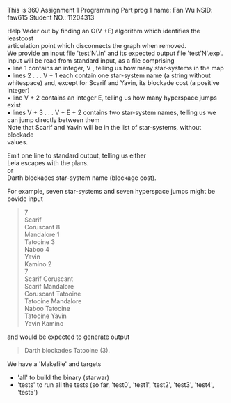 This is 360 Assignment 1
Programming Part
prog 1
name: Fan Wu
NSID: faw615
Student NO.: 11204313

Help Vader out by finding an O(V +E) algorithm which identifies the leastcost  
articulation point which disconnects the graph when removed.  
We provide an input file 'test'N'.in' and its expected output file 'test'N'.exp'.
Input will be read from standard input, as a file comprising  
• line 1 contains an integer, V , telling us how many star-systems in the map  
• lines 2 . . . V + 1 each contain one star-system name (a string without  
whitespace) and, except for Scarif and Yavin, its blockade cost (a positive  
integer)  
• line V + 2 contains an integer E, telling us how many hyperspace jumps  
exist  
• lines V + 3 . . . V + E + 2 contains two star-system names, telling us we  
can jump directly between them  
Note that Scarif and Yavin will be in the list of star-systems, without blockade  
values.  

Emit one line to standard output, telling us either  
Leia escapes with the plans.  
or  
Darth blockades star-system name (blockage cost).  
  
For example, seven star-systems and seven hyperspace jumps might be povide input  
>   7  
>   Scarif  
>   Coruscant 8  
>   Mandalore 1  
>   Tatooine 3  
>   Naboo 4  
>   Yavin  
>   Kamino 2  
>   7  
>   Scarif Coruscant  
>   Scarif Mandalore  
>   Coruscant Tatooine  
>   Tatooine Mandalore  
>   Naboo Tatooine  
>   Tatooine Yavin  
>   Yavin Kamino  
  
and would be expected to generate output  
>   Darth blockades Tatooine (3).  
  
We have a 'Makefile' and targets  
* 'all' to build the binary (starwar)  
* 'tests' to run all the tests (so far, 'test0', 'test1', 'test2', 'test3', 'test4', 'test5')

  
